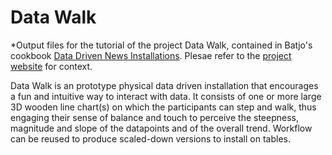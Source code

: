 # Data Walk
*Output files for the tutorial of the project Data Walk, contained in Batjo's cookbook [Data Driven News Installations](http://batjo.eu/cookbook/data-walk/). Plesae refer to the [project website](http://batjo.eu/cookbook) for context.

Data Walk is an prototype physical data driven installation that encourages a fun and intuitive way to interact with data. It consists of one or more large 3D wooden line chart(s) on which the participants can step and walk, thus engaging their sense of balance and touch to perceive the steepness, magnitude and slope of the datapoints and of the overall trend. Workflow can be reused to produce scaled-down versions to install on tables.
